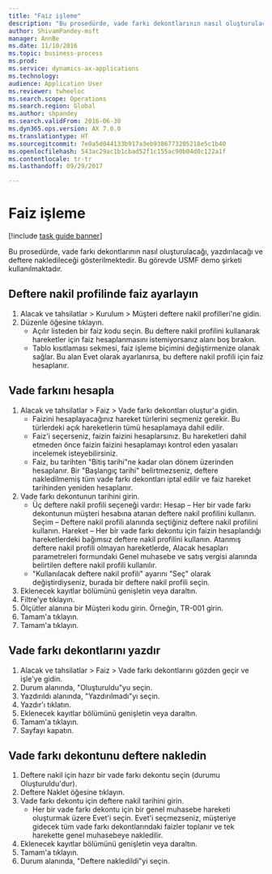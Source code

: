 ```yaml
--- 
title: "Faiz işleme"
description: "Bu prosedürde, vade farkı dekontlarının nasıl oluşturulacağı, yazdırılacağı ve deftere nakledileceği gösterilmektedir."
author: ShivamPandey-msft
manager: AnnBe
ms.date: 11/10/2016
ms.topic: business-process
ms.prod: 
ms.service: dynamics-ax-applications
ms.technology: 
audience: Application User
ms.reviewer: twheeloc
ms.search.scope: Operations
ms.search.region: Global
ms.author: shpandey
ms.search.validFrom: 2016-06-30
ms.dyn365.ops.version: AX 7.0.0
ms.translationtype: HT
ms.sourcegitcommit: 7e0a5d044133b917a3eb9386773205218e5c1b40
ms.openlocfilehash: 543ac29ac1b1cbad52f1c155ac90b04d0c122a1f
ms.contentlocale: tr-tr
ms.lasthandoff: 09/29/2017

---
```

# <a name="process-interest"></a>Faiz işleme

[!include [task guide banner](../../includes/task-guide-banner.md)]

Bu prosedürde, vade farkı dekontlarının nasıl oluşturulacağı, yazdırılacağı ve deftere nakledileceği gösterilmektedir. Bu görevde USMF demo şirketi kullanılmaktadır.


## <a name="set-up-interest-on-the-posting-profile"></a>Deftere nakil profilinde faiz ayarlayın
1. Alacak ve tahsilatlar > Kurulum > Müşteri deftere nakil profilleri'ne gidin.
2. Düzenle öğesine tıklayın.
    * Açılır listeden bir faiz kodu seçin. Bu deftere nakil profilini kullanarak hareketler için faiz hesaplanmasını istemiyorsanız alanı boş bırakın.  
    * Tablo kısıtlaması sekmesi, faiz işleme biçimini değiştirmenize olanak sağlar. Bu alan Evet olarak ayarlanırsa, bu deftere nakil profili için faiz hesaplanır.  

## <a name="calculate-interest"></a>Vade farkını hesapla
1. Alacak ve tahsilatlar > Faiz > Vade farkı dekontları oluştur'a gidin.
    * Faizini hesaplayacağınız hareket türlerini seçmeniz gerekir. Bu türlerdeki açık hareketlerin tümü hesaplamaya dahil edilir.  
    * Faiz'i seçerseniz, faizin faizini hesaplarsınız. Bu hareketleri dahil etmeden önce faizin faizini hesaplamayı kontrol eden yasaları incelemek isteyebilirsiniz.  
    * Faiz, bu tarihten "Bitiş tarihi"ne kadar olan dönem üzerinden hesaplanır. Bir "Başlangıç tarihi" belirtmezseniz, deftere nakledilmemiş tüm vade farkı dekontları iptal edilir ve faiz hareket tarihinden yeniden hesaplanır.  
2. Vade farkı dekontunun tarihini girin.
    * Üç deftere nakil profili seçeneği vardır:   Hesap – Her bir vade farkı dekontunun müşteri hesabına atanan deftere nakil profilini kullanın.   Seçim – Deftere nakil profili alanında seçtiğiniz deftere nakil profilini kullanın.   Hareket – Her bir vade farkı dekontu için faizin hesaplandığı hareketlerdeki bağımsız deftere nakil profilini kullanın. Atanmış deftere nakil profili olmayan hareketlerde, Alacak hesapları parametreleri formundaki Genel muhasebe ve satış vergisi alanında belirtilen deftere nakil profili kullanılır.  
    * "Kullanılacak deftere nakil profili" ayarını "Seç" olarak değiştirdiyseniz, burada bir deftere nakil profili seçin.  
3. Eklenecek kayıtlar bölümünü genişletin veya daraltın.
4. Filtre'ye tıklayın.
5. Ölçütler alanına bir Müşteri kodu girin. Örneğin, TR-001 girin.
6. Tamam'a tıklayın.
7. Tamam'a tıklayın.

## <a name="print-interest-notes"></a>Vade farkı dekontlarını yazdır
1. Alacak ve tahsilatlar > Faiz > Vade farkı dekontlarını gözden geçir ve işle'ye gidin.
2. Durum alanında, "Oluşturuldu"yu seçin.
3. Yazdırıldı alanında, "Yazdırılmadı"yı seçin.
4. Yazdır'ı tıklatın.
5. Eklenecek kayıtlar bölümünü genişletin veya daraltın.
6. Tamam'a tıklayın.
7. Sayfayı kapatın.

## <a name="post-the-interest-note"></a>Vade farkı dekontunu deftere nakledin
1. Deftere nakil için hazır bir vade farkı dekontu seçin (durumu Oluşturuldu'dur).
2. Deftere Naklet öğesine tıklayın.
3. Vade farkı dekontu için deftere nakil tarihini girin.
    * Her bir vade farkı dekontu için bir genel muhasebe hareketi oluşturmak üzere Evet'i seçin.     Evet'i seçmezseniz, müşteriye gidecek tüm vade farkı dekontlarındaki faizler toplanır ve tek harekette genel muhasebeye nakledilir.  
4. Eklenecek kayıtlar bölümünü genişletin veya daraltın.
5. Tamam'a tıklayın.
6. Durum alanında, "Deftere nakledildi"yi seçin.


